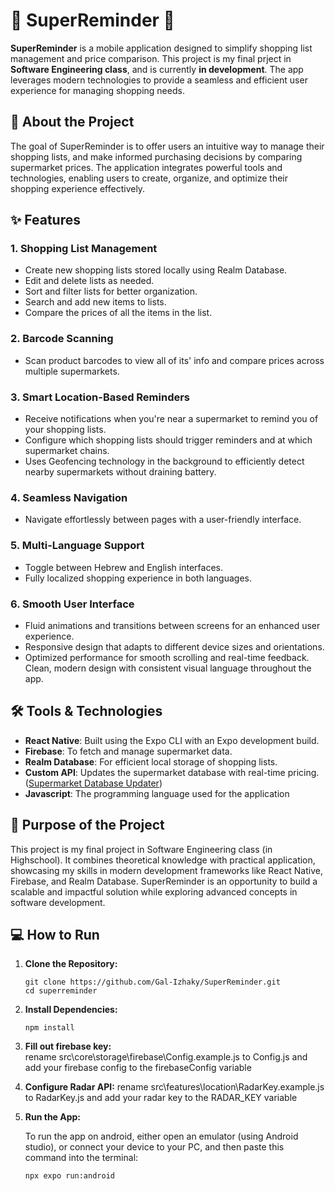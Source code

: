 # 🛒 SuperReminder 🛒
**SuperReminder** is a mobile application designed to simplify shopping list management and price comparison. This project is my final prject in **Software Engineering class**, and is currently **in development**. The app leverages modern technologies to provide a seamless and efficient user experience for managing shopping needs.

## 📖 About the Project
The goal of SuperReminder is to offer users an intuitive way to manage their shopping lists, and make informed purchasing decisions by comparing supermarket prices. 
The application integrates powerful tools and technologies, enabling users to create, organize, and optimize their shopping experience effectively.

## ✨ Features
### 1. Shopping List Management
* Create new shopping lists stored locally using Realm Database.
* Edit and delete lists as needed.
* Sort and filter lists for better organization.
* Search and add new items to lists.
* Compare the prices of all the items in the list.
### 2. Barcode Scanning
* Scan product barcodes to view all of its' info and compare prices across multiple supermarkets.
### 3. Smart Location-Based Reminders
* Receive notifications when you're near a supermarket to remind you of your shopping lists.
* Configure which shopping lists should trigger reminders and at which supermarket chains.
* Uses Geofencing technology in the background to efficiently detect nearby supermarkets without draining battery.
### 4. Seamless Navigation
* Navigate effortlessly between pages with a user-friendly interface. 
### 5. Multi-Language Support
* Toggle between Hebrew and English interfaces.
* Fully localized shopping experience in both languages.
### 6. Smooth User Interface
* Fluid animations and transitions between screens for an enhanced user experience.
* Responsive design that adapts to different device sizes and orientations.
* Optimized performance for smooth scrolling and real-time feedback.
   Clean, modern design with consistent visual language throughout the app.

## 🛠️ Tools & Technologies
* **React Native**: Built using the Expo CLI with an Expo development build.
* **Firebase**: To fetch and manage supermarket data.
* **Realm Database**: For efficient local storage of shopping lists.
* **Custom API**: Updates the supermarket database with real-time pricing. ([Supermarket Database Updater](https://github.com/Gal-Izhaky/public-supermarket-database-updater))
* **Javascript**: The programming language used for the application

## 🚀 Purpose of the Project
This project is my final project in Software Engineering class (in Highschool). It combines theoretical knowledge with practical application, showcasing my skills in modern development frameworks like React Native, Firebase, and Realm Database. SuperReminder is an opportunity to build a scalable and impactful solution while exploring advanced concepts in software development.

## 💻 How to Run
1. **Clone the Repository:**
    ```console
    git clone https://github.com/Gal-Izhaky/SuperReminder.git
    cd superreminder  
    ```
2. **Install Dependencies:**
    ```console
    npm install  
    ```
3. **Fill out firebase key:**    
    rename src\core\storage\firebase\Config.example.js to Config.js and add your firebase config to the firebaseConfig variable
4. **Configure Radar API:**
    rename src\features\location\RadarKey.example.js to RadarKey.js and add your radar key to the RADAR_KEY variable
5. **Run the App:**
   
   To run the app on android, either open an emulator (using Android studio), or connect your device to your PC, and then paste this command into the terminal:
   ```
   npx expo run:android
   ```

